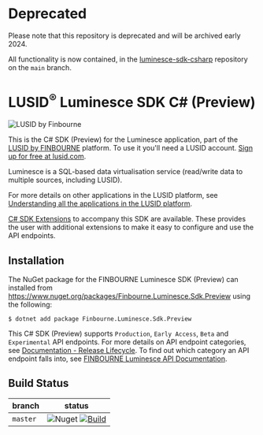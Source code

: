# Deprecated

Please note that this repository is deprecated and will be archived early 2024.

All functionality is now contained, in the [luminesce-sdk-csharp](https://github.com/finbourne/luminesce-sdk-csharp) repository on the `main` branch.

# LUSID<sup>®</sup> Luminesce SDK C# (Preview)
![LUSID by Finbourne](https://content.finbourne.com/LUSID_repo.png)

This is the C# SDK (Preview) for the Luminesce application, part of the [LUSID by FINBOURNE](https://www.finbourne.com/lusid-technology) platform. To use it you'll need a LUSID account. [Sign up for free at lusid.com](https://www.lusid.com/app/signup).

Luminesce is a SQL-based data virtualisation service (read/write data to multiple sources, including LUSID).

For more details on other applications in the LUSID platform, see [Understanding all the applications in the LUSID platform](https://support.lusid.com/knowledgebase/article/KA-01787/en-us).

[C# SDK Extensions](https://github.com/finbourne/luminesce-sdk-extensions-csharp) to accompany this SDK are available. These provides the user with additional extensions to make it easy to configure and use the API endpoints.

## Installation

The NuGet package for the FINBOURNE Luminesce SDK (Preview) can installed from https://www.nuget.org/packages/Finbourne.Luminesce.Sdk.Preview using the following:

```
$ dotnet add package Finbourne.Luminesce.Sdk.Preview
```

This C# SDK (Preview) supports `Production`, `Early Access`, `Beta` and `Experimental` API endpoints. For more details on API endpoint categories, see [Documentation - Release Lifecycle](https://www.lusid.com/app/resources/documentation/lifecycle). To find out which category an API endpoint falls into, see [FINBOURNE Luminesce API Documentation](https://www.lusid.com/honeycomb/swagger/index.html). 

## Build Status 

| branch | status |
| --- | --- |
| `master` |  ![Nuget](https://img.shields.io/nuget/v/Finbourne.Luminesce.Sdk.Preview?color=blue) [![Build](https://github.com/finbourne/luminesce-sdk-csharp-preview/actions/workflows/build.yaml/badge.svg?branch=master)](https://github.com/finbourne/luminesce-sdk-csharp-preview/actions/workflows/build.yaml) |
